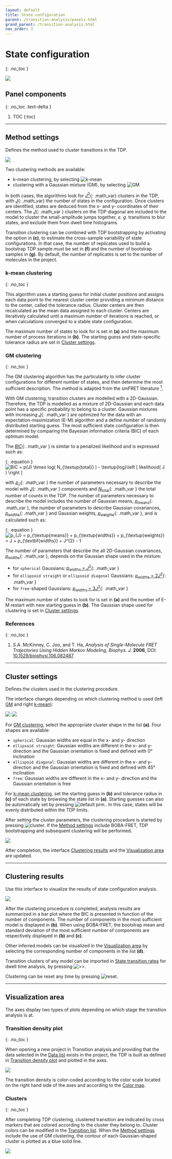 ```yaml
---
layout: default
title: State configuration
parent: /transition-analysis/panels.html
grand_parent: /transition-analysis.html
nav_order: 3
---
```


# State configuration
{: .no_toc }

<a href="../../assets/images/gui/TA-panel-state-configuration.png"><img src="../../assets/images/gui/TA-panel-state-configuration.png" style="max-width:512px;"></a>

## Panel components
{: .no_toc .text-delta }

1. TOC
{:toc}


---

## Method settings

Defines the method used to cluster transitions in the TDP.

<img src="../../assets/images/gui/TA-panel-state-configuration-method.png" style="max-width:113px;">

Two clustering methods are available:
* k-mean clustering, by selecting 
![k-mean](../../assets/images/gui/TA-but-k-mean.png "k-mean")
* clustering with a Gaussian mixture (GM), by selecting 
![GM](../../assets/images/gui/TA-but-gm.png "GM")

In both cases, the algorithms look for 
[*J*<sup>2</sup>](){: .math_var} clusters in the TDP, with 
[*J*](){: .math_var} the number of states in the configuration. 
Once clusters are identified, states are deduced from the x- and y- coordinates of their centers.
The 
[*J*](){: .math_var } clusters on the TDP diagonal are included to the model to cluster the small-amplitude jumps together, *e. g.* transitions to blur states, and exclude them from dwell time histograms.

Transition clustering can be combined with TDP bootstrapping by activating the option in **(c)**, to estimate the cross-sample variability of state configurations.
In that case, the number of replicates used to build a bootstrap TDP sample must be set in **(f)** and the number of bootstrap samples in **(g)**.
By default, the number of replicates is set to the number of molecules in the project.


### k-mean clustering
{: .no_toc }

This algorithm uses a starting guess for initial cluster positions and assigns each data point to the nearest cluster center providing a minimum distance to the center, called the tolerance radius. 
Cluster centers are then recalculated as the mean data assigned to each cluster.
Centers are iteratively calculated until a maximum number of iterations is reached, or when calculations converged to a stable state configuration.

The maximum number of states to look for is set in **(a)** and the maximum number of process iterations in **(b)**.
The starting guess and state-specific tolerance radius are set in 
[Cluster settings](#cluster-settings).


### GM clustering
{: .no_toc }

The GM clustering algorithm has the particularity to infer cluster configurations for different number of states, and then determine the most sufficient description.
The method is adapted from the smFRET literature 
[<sup>1</sup>](#references).

With GM clustering, transition clusters are modelled with a 2D-Gaussian.
Therefore, the TDP is modelled as a mixture of 2D-Gaussian and each data point has a specific probability to belong to a cluster.
Gaussian mixtures with increasing 
[*J*](){: .math_var } are optimized for the data with an expectation-maximization (E-M) algorithm and a define number of randomly distributed starting guess.
The most sufficient state configuration is then determined by comparing the Bayesian information criteria (BIC) of each optimum model.

The 
[*BIC*](){: .math_var } is similar to a penalized likelihood and is expressed such as:

{: .equation }
<img src="../../assets/images/equations/HA-eq-bic.gif" alt="BIC = p(J) \times log( N_{\textup{total}} ) - \textup{log}\left [ likelihood( J ) \right ]">

with 
[*p*<sub>*J*</sub>](){: .math_var } the number of parameters necessary to describe the model with 
[*J*](){: .math_var } components and
[*N*<sub>total</sub>](){: .math_var } the total number of counts in the TDP.
The number of parameters necessary to describe the model includes the number of Gaussian means, 
[*p*<sub>means</sub>](){: .math_var }, the number of parameters to describe Gaussian covariances, 
[*p*<sub>widths</sub>](){: .math_var } and Gaussian weights, 
[*p*<sub>weights</sub>](){: .math_var }, and is calculated such as:

{: .equation }
<img src="../../assets/images/equations/TA-eq-bic-03.gif" alt="p_{J} = p_{\textup{means}} + p_{\textup{widths}} + p_{\textup{weights}} = J + p_{\textbf{widths}} + J^{2} - 1">

The number of parameters that describe the all 2D-Gaussian covariances, [*p*<sub>widths</sub>](){: .math_var }, depends on the Gaussian shape used in the mixture:
* for `spherical` Gaussians: [*p*<sub>widths</sub> = *J*<sup>2</sup>](){: .math_var }
* for `ellipsoid straight` or `ellipsoid diagonal` Gaussians: [*p*<sub>widths</sub> = 2*J*<sup>2</sup>](){: .math_var }
* for `free`-shaped Gaussians: [*p*<sub>widths</sub> = 3*J*<sup>2</sup>](){: .math_var }

The maximum number of states to look for is set in **(a)** and the number of E-M restart with new starting guess in **(b)**.
The Gaussian shape used for clustering is set in 
[Cluster settings](#cluster-settings).


### References
{: .no_toc }

1. S.A. McKinney, C. Joo, and T. Ha, *Analysis of Single-Molecule FRET Trajectories Using Hidden Markov Modeling*, *Biophys. J.* **2006**, DOI: [10.1529/biophysj.106.082487](https://dx.doi.org/10.1529%2Fbiophysj.106.082487)


---

## Cluster settings

Defines the clusters used in the clustering procedure.

The interface changes depending on which clustering method is used (left 
[GM](#gm-clustering) and right 
[k-mean](#k-mean-clustering)):

<img src="../../assets/images/gui/TA-panel-state-configuration-clusters-gm.png" style="max-width:137px;">
<img src="../../assets/images/gui/TA-panel-state-configuration-clusters-kmean.png" style="max-width:137px;">

For 
[GM clustering](#gm-clustering), select the appropriate cluster shape in the list **(a)**.
Four shapes are available:
* `spherical`: Gaussian widths are equal in the x- and y- direction
* `ellipsoid straight`: Gaussian widths are different in the x- and y- direction and the Gaussian orientation is fixed and defined with 0° inclination
* `ellispoid diagonal`: Gaussian widths are different in the x- and y- direction and the Gaussian orientation is fixed and defined with 45° inclination
* `free`: Gaussian widths are different in the x- and y- direction and the Gaussian orientation is free

For 
[k-mean clustering](#k-mean-clustering), set the starting guess in **(b)** and tolerance radius in **(c)** of each state by browsing the state list in **(a)**.
Starting guesses can also be automatically set by pressing 
![default prm.](../../assets/images/gui/TA-but-default-prmp.png "default prm.").
In this case, states will be evenly distributed within the TDP limits.

After setting the cluster parameters, the clustering procedure is started by pressing 
![cluster](../../assets/images/gui/TA-but-cluster.png "cluster").
If the 
[Method settings](#method-settings) include BOBA-FRET, TDP bootstrapping and subsequent clustering will be performed.

<img src="../../assets/images/gui/TA-panel-state-configuration-clusters-loadingbar.png" style="max-width:389px;">

After completion, the interface 
[Clustering results](#clustering-results) and the 
[Visualization area](#visualization-area) are updated.


---

## Clustering results

Use this interface to visualize the results of state configuration analysis.

<img src="../../assets/images/gui/TA-panel-state-configuration-results.png" style="max-width:246px;">

After the clustering procedure is completed, analysis results are summarized in a bar plot where the BIC is presented in function of the number of components.
The number of components in the most sufficient model is displayed in **(b)**.
When using BOBA-FRET, the bootstrap mean and standard deviation of the most sufficient number of components are respectively displayed in **(b)** and **(c)**.

Other inferred models can be visualized in the 
[Visualization area](#visualization-area) by selecting the corresponding number of components in the list **(d)**. 

Transition clusters of any model can be imported in 
[State transition rates](panel-state-transition-rates.html) for dwell time analysis, by pressing 
![>>](../../assets/images/gui/TA-but-supsup.png ">>").

Clustering can be reset any time by pressing 
![reset](../../assets/images/gui/TA-but-reset.png "reset").


---

## Visualization area

The axes display two types of plots depending on which stage the transition analysis is at.


### Transition density plot
{: .no_toc }

When opening a new project in Transition analysis and providing that the data selected in the
[Data list](panel-transition-density-plot.html#data-list) exists in the project, the TDP is built as defined in 
[Transition density plot](panel-transition-density-plot.html) and plotted in the axes.

<img src="../../assets/images/gui/TA-panel-state-configuration-plot-tdp.png" style="max-width:471px;">

The transition density is color-coded according to the color scale located on the right hand side of the axes and according to the 
[Color map](panel-transition-density-plot.html#color-map).


### Clusters
{: .no_toc }

After completing TDP clustering, clustered transition are indicated by cross markers that are colored according to the cluster they belong to.
Cluster colors can be modified in the 
[Transition list](panel-state-transition-rates.html#transition-list).
When the 
[Method settings](#method-settings) include the use of GM clustering, the contour of each Gaussian-shaped cluster is plotted as a blue solid line.

<img src="../../assets/images/gui/TA-panel-state-configuration-plot-clusters.png" style="max-width:471px;">



